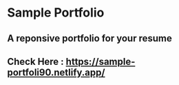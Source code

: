 # Sample Portfolio

## A reponsive portfolio for your resume

## Check Here : https://sample-portfoli90.netlify.app/
